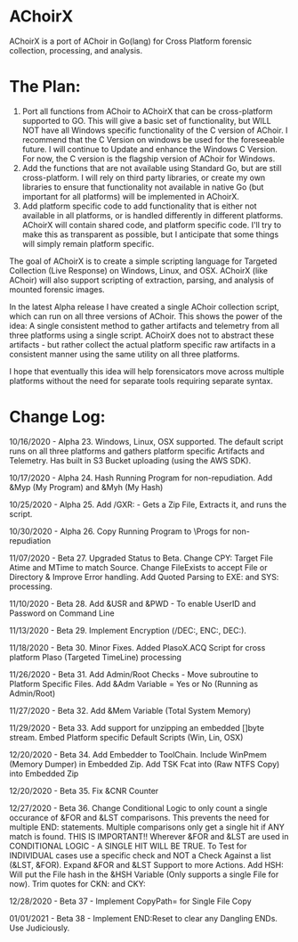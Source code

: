 # AChoirX
 AChoirX is a port of AChoir in Go(lang) for Cross Platform forensic collection, processing, and analysis.

# The Plan:
1. Port all functions from AChoir to AChoirX that can be cross-platform supported to GO.  This will give a basic set of functionality, but WILL NOT have all Windows specific functionality of the C version of AChoir.  I recommend that the C Version on windows be used for the foreseeable future.  I will continue to Update and enhance the Windows C Version.  For now, the C version is the flagship version of AChoir for Windows.
2. Add the functions that are not available using Standard Go, but are still cross-platform.  I will rely on third party libraries, or create my own libraries to ensure that functionality not available in native Go (but important for all platforms) will be implemented in AChoirX.
3. Add platform specific code to add functionality that is either not available in all platforms, or is handled differently in different platforms. AChoirX will contain shared code, and platform specific code.  I'll try to make this as transparent as possible, but I anticipate that some things will simply remain platform specific.

The goal of AChoirX is to create a simple scripting language for Targeted Collection (Live Response) on Windows, Linux, and OSX.  AChoirX (like AChoir) will also support scripting of extraction, parsing, and analysis of mounted forensic images.

In the latest Alpha release I have created a single AChoir collection script, which can run on all three versions of AChoir. This shows the power of the idea: A single consistent method to gather artifacts and telemetry from all three platforms using a single script.  AChoirX does not to abstract these artifacts - but rather collect the actual platform specific raw artifacts in a consistent manner using the same utility on all three platforms.

I hope that eventually this idea will help forensicators move across multiple platforms without the need for separate tools requiring separate syntax.

# Change Log:
10/16/2020 - Alpha 23. Windows, Linux, OSX supported. The default script runs on all three platforms and gathers platform specific Artifacts and Telemetry. Has built in S3 Bucket uploading (using the AWS SDK).

10/17/2020 - Alpha 24. Hash Running Program for non-repudiation. Add &Myp (My Program) and &Myh (My Hash)

10/25/2020 - Alpha 25. Add /GXR: - Gets a Zip File, Extracts it, and runs the script.

10/30/2020 - Alpha 26. Copy Running Program to \Progs for non-repudiation

11/07/2020 - Beta 27. Upgraded Status to Beta.  Change CPY: Target File Atime and MTime to match Source. Change FileExists to accept File or Directory & Improve Error handling. Add Quoted Parsing to EXE: and SYS: processing.

11/10/2020 - Beta 28. Add &USR and &PWD - To enable UserID and Password on Command Line

11/13/2020 - Beta 29. Implement Encryption (/DEC:, ENC:, DEC:).

11/18/2020 - Beta 30. Minor Fixes.  Added PlasoX.ACQ Script for cross platform Plaso (Targeted TimeLine) processing

11/26/2020 - Beta 31. Add Admin/Root Checks - Move subroutine to Platform Specific Files.  Add &Adm Variable = Yes or No  (Running as Admin/Root)

11/27/2020 - Beta 32. Add &Mem Variable (Total System Memory)

11/29/2020 - Beta 33. Add support for unzipping an embedded []byte stream. Embed Platform specific Default Scripts (Win, Lin, OSX)

12/20/2020 - Beta 34. Add Embedder to ToolChain.  Include WinPmem (Memory Dumper) in Embedded Zip. Add TSK Fcat into (Raw NTFS Copy) into Embedded Zip

12/20/2020 - Beta 35. Fix &CNR Counter

12/27/2020 - Beta 36. Change Conditional Logic to only count a single occurance of &FOR and &LST comparisons. This prevents the need for multiple END: statements.
Multiple comparisons only get a single hit if ANY match is found. THIS IS IMPORTANT!! Wherever &FOR and &LST are used in CONDITIONAL LOGIC - A SINGLE HIT WILL BE 
TRUE.  To Test for INDIVIDUAL cases use a specific check and NOT a Check Against a list (&LST, &FOR). Expand &FOR and &LST Support to more Actions. Add 
HSH:<Filename> Will put the File hash in the &HSH Variable (Only supports a single File for now). Trim quotes for CKN: and CKY:

12/28/2020 - Beta 37 - Implement CopyPath= for Single File Copy

01/01/2021 - Beta 38 - Implement END:Reset to clear any Dangling ENDs.  Use Judiciously.
